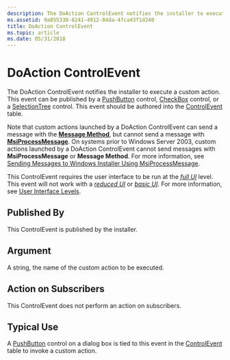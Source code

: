 ```yaml
---
description: The DoAction ControlEvent notifies the installer to execute a custom action. This event can be published by a PushButton control, CheckBox control, or a SelectionTree control. This event should be authored into the ControlEvent table.
ms.assetid: 9a855330-8241-4912-84da-4fca43f1d240
title: DoAction ControlEvent
ms.topic: article
ms.date: 05/31/2018
---
```


# DoAction ControlEvent

The DoAction ControlEvent notifies the installer to execute a custom action. This event can be published by a [PushButton](pushbutton-control.md) control, [CheckBox](checkbox-control.md) control, or a [SelectionTree](selectiontree-control.md) control. This event should be authored into the [ControlEvent](controlevent-table.md) table.

Note that custom actions launched by a DoAction ControlEvent can send a message with the [**Message Method**](session-message.md), but cannot send a message with [**MsiProcessMessage**](/windows/desktop/api/Msiquery/nf-msiquery-msiprocessmessage). On systems prior to Windows Server 2003, custom actions launched by a DoAction ControlEvent cannot send messages with **MsiProcessMessage** or **Message Method**. For more information, see [Sending Messages to Windows Installer Using MsiProcessMessage](sending-messages-to-windows-installer-using-msiprocessmessage.md).

This ControlEvent requires the user interface to be run at the [*full UI*](f-gly.md) level. This event will not work with a [*reduced UI*](r-gly.md) or [*basic UI*](b-gly.md). For more information, see [User Interface Levels](user-interface-levels.md).

## Published By

This ControlEvent is published by the installer.

## Argument

A string, the name of the custom action to be executed.

## Action on Subscribers

This ControlEvent does not perform an action on subscribers.

## Typical Use

A [PushButton](pushbutton-control.md) control on a dialog box is tied to this event in the [ControlEvent](controlevent-table.md) table to invoke a custom action.

 

 



